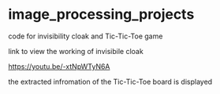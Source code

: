 # image_processing_projects
code for invisibility cloak and Tic-Tic-Toe game 

link to view the working of invisibile cloak

https://youtu.be/-xtNpWTyN6A

the extracted infromation of the Tic-Tic-Toe board is displayed
